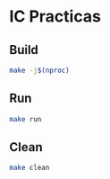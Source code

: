# IC Practicas

## Build
```bash
make -j$(nproc)
```

## Run
```bash
make run
```

## Clean
```bash
make clean
```